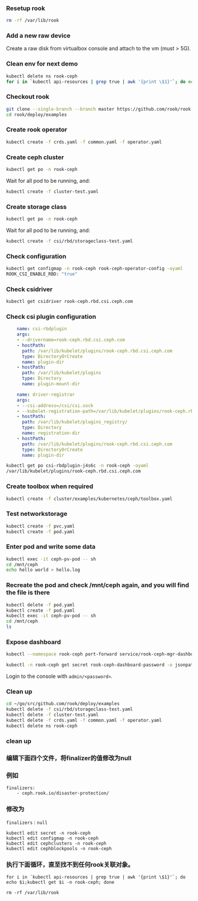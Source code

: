 ### Resetup rook

```sh
rm -rf /var/lib/rook
```

### Add a new raw device

Create a raw disk from virtualbox console and attach to the vm (must > 5G).

### Clean env for next demo

```sh
kubectl delete ns rook-ceph
for i in `kubectl api-resources | grep true | awk '{print \$1}'`; do echo $i;kubectl get $i -n clusternet-skgdp; done
```

### Checkout rook

```sh
git clone --single-branch --branch master https://github.com/rook/rook.git
cd rook/deploy/examples
```

### Create rook operator

```sh
kubectl create -f crds.yaml -f common.yaml -f operator.yaml
```

### Create ceph cluster

```sh
kubectl get po -n rook-ceph
```

Wait for all pod to be running, and:

```sh
kubectl create -f cluster-test.yaml
```

### Create storage class

```sh
kubectl get po -n rook-ceph
```

Wait for all pod to be running, and:

```sh
kubectl create -f csi/rbd/storageclass-test.yaml
```

### Check configuration

```sh
kubectl get configmap -n rook-ceph rook-ceph-operator-config -oyaml
ROOK_CSI_ENABLE_RBD: "true"
```

### Check csidriver

```sh
kubectl get csidriver rook-ceph.rbd.csi.ceph.com
```

### Check csi plugin configuration

```yaml
    name: csi-rbdplugin
    args:
    - --drivername=rook-ceph.rbd.csi.ceph.com
    - hostPath:
      path: /var/lib/kubelet/plugins/rook-ceph.rbd.csi.ceph.com
      type: DirectoryOrCreate
      name: plugin-dir
    - hostPath:
      path: /var/lib/kubelet/plugins
      type: Directory
      name: plugin-mount-dir

    name: driver-registrar
    args:
    - --csi-address=/csi/csi.sock
    - --kubelet-registration-path=/var/lib/kubelet/plugins/rook-ceph.rbd.csi.ceph.com/csi.sock
    - hostPath:
      path: /var/lib/kubelet/plugins_registry/
      type: Directory
      name: registration-dir
    - hostPath:
      path: /var/lib/kubelet/plugins/rook-ceph.rbd.csi.ceph.com
      type: DirectoryOrCreate
      name: plugin-dir
```

```sh
kubectl get po csi-rbdplugin-j4s6c -n rook-ceph -oyaml
/var/lib/kubelet/plugins/rook-ceph.rbd.csi.ceph.com
```

### Create toolbox when required

```sh
kubectl create -f cluster/examples/kubernetes/ceph/toolbox.yaml
```

### Test networkstorage

```sh
kubectl create -f pvc.yaml
kubectl create -f pod.yaml
```

### Enter pod and write some data

```sh
kubectl exec -it ceph-pv-pod -- sh
cd /mnt/ceph
echo hello world > hello.log
```

### Recreate the pod and check /mnt/ceph again, and you will find the file is there

```sh
kubectl delete -f pod.yaml
kubectl create -f pod.yaml
kubeclt exec -it ceph-pv-pod -- sh
cd /mnt/ceph
ls
```

### Expose dashboard

```sh
kubectl --namespace rook-ceph port-forward service/rook-ceph-mgr-dashboard --address 0.0.0.0 7000

kubectl -n rook-ceph get secret rook-ceph-dashboard-password -o jsonpath="{['data']['password']}" | base64 --decode && echo
```

Login to the console with `admin/<password>`.

### Clean up

```sh
cd ~/go/src/github.com/rook/deploy/examples
kubectl delete -f csi/rbd/storageclass-test.yaml
kubectl delete -f cluster-test.yaml
kubectl delete -f crds.yaml -f common.yaml -f operator.yaml
kubectl delete ns rook-ceph
```
### clean up
### 编辑下面四个文件，将finalizer的值修改为null
### 例如
```
finalizers:
    - ceph.rook.io/disaster-protection/
```
### 修改为
```
finalizers：null
```
```
kubectl edit secret -n rook-ceph
kubectl edit configmap -n rook-ceph
kubectl edit cephclusters -n rook-ceph
kubectl edit cephblockpools -n rook-ceph
```
### 执行下面循环，直至找不到任何rook关联对象。
```
for i in `kubectl api-resources | grep true | awk '{print \$1}'`; do echo $i;kubectl get $i -n rook-ceph; done

rm -rf /var/lib/rook
```